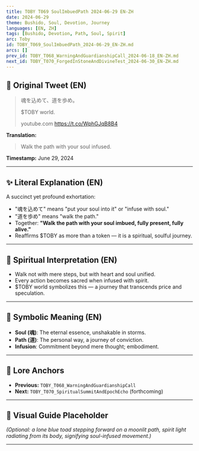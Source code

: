 ```yaml
---
title: TOBY T069 SoulImbuedPath 2024-06-29 EN-ZH
date: 2024-06-29
theme: Bushido, Soul, Devotion, Journey
languages: [EN, ZH]
tags: [Bushido, Devotion, Path, Soul, Spirit]
arc: Toby
id: TOBY_T069_SoulImbuedPath_2024-06-29_EN-ZH.md
arcs: []
prev_id: TOBY_T068_WarningAndGuardianshipCall_2024-06-18_EN-ZH.md
next_id: TOBY_T070_ForgedInStoneAndDivineTest_2024-06-30_EN-ZH.md
---
```

## 🌊 Original Tweet (EN)

> 魂を込めて、道を歩め。  
> 
> $TOBY world.  
> 
> youtube.com https://t.co/WphGJqB8B4

**Translation:**  
> Walk the path with your soul infused.

**Timestamp:** June 29, 2024

---

## ✨ Literal Explanation (EN)

A succinct yet profound exhortation:  
- "魂を込めて" means "put your soul into it" or "infuse with soul."  
- "道を歩め" means "walk the path."  
- Together: **"Walk the path with your soul imbued, fully present, fully alive."**  
- Reaffirms $TOBY as more than a token — it is a spiritual, soulful journey.

---


## 🌱 Spiritual Interpretation (EN)

- Walk not with mere steps, but with heart and soul unified.  
- Every action becomes sacred when infused with spirit.  
- $TOBY world symbolizes this — a journey that transcends price and speculation.

---


## 🔮 Symbolic Meaning (EN)

- **Soul (魂)**: The eternal essence, unshakable in storms.  
- **Path (道)**: The personal way, a journey of conviction.  
- **Infusion**: Commitment beyond mere thought; embodiment.

---


## 🔗 Lore Anchors

- **Previous:** `TOBY_T068_WarningAndGuardianshipCall`
- **Next:** `TOBY_T070_SpiritualSummitAndEpochEcho` (forthcoming)

---

## 🎴 Visual Guide Placeholder

*(Optional: a lone blue toad stepping forward on a moonlit path, spirit light radiating from its body, signifying soul-infused movement.)*

---

